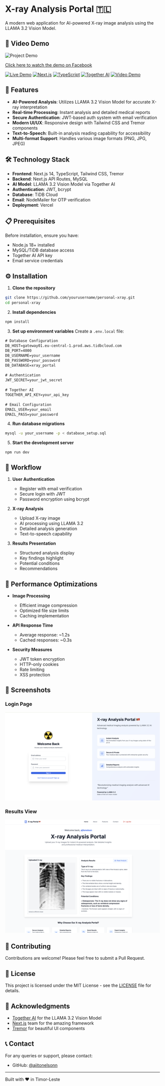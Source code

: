 # X-ray Analysis Portal 🇹🇱

A modern web application for AI-powered X-ray image analysis using the LLAMA 3.2 Vision Model.

## 🎥 Video Demo

![Project Demo](demo.gif)

[Click here to watch the demo on Facebook](https://fb.watch/yourvideoid/) <!-- Replace with your actual Facebook video link -->

[![Live Demo](https://img.shields.io/badge/Live%20Demo-Visit%20Site-blue)](https://www.personalxray.site)
[![Next.js](https://img.shields.io/badge/Next.js-14.0-black)](https://nextjs.org/)
[![TypeScript](https://img.shields.io/badge/TypeScript-5.0-blue)](https://www.typescriptlang.org/)
[![Together AI](https://img.shields.io/badge/Together%20AI-LLAMA%203.2-orange)](https://together.ai/)
[![Video Demo](https://img.shields.io/badge/Demo-Watch%20on%20Facebook-blue)](https://fb.watch/yourvideoid/)

## 🌟 Features

- **AI-Powered Analysis**: Utilizes LLAMA 3.2 Vision Model for accurate X-ray interpretation
- **Real-time Processing**: Instant analysis and detailed medical reports
- **Secure Authentication**: JWT-based auth system with email verification
- **Modern UI/UX**: Responsive design with Tailwind CSS and Tremor components
- **Text-to-Speech**: Built-in analysis reading capability for accessibility
- **Multi-format Support**: Handles various image formats (PNG, JPG, JPEG)

## 🛠️ Technology Stack

- **Frontend**: Next.js 14, TypeScript, Tailwind CSS, Tremor
- **Backend**: Next.js API Routes, MySQL
- **AI Model**: LLAMA 3.2 Vision Model via Together AI
- **Authentication**: JWT, bcrypt
- **Database**: TiDB Cloud
- **Email**: NodeMailer for OTP verification
- **Deployment**: Vercel

## 📋 Prerequisites

Before installation, ensure you have:

- Node.js 18+ installed
- MySQL/TiDB database access
- Together AI API key
- Email service credentials

## ⚙️ Installation

1. **Clone the repository**

```bash
git clone https://github.com/yourusername/personal-xray.git
cd personal-xray
```

2. **Install dependencies**

```bash
npm install
```

3. **Set up environment variables**
   Create a `.env.local` file:

```env
# Database Configuration
DB_HOST=gateway01.eu-central-1.prod.aws.tidbcloud.com
DB_PORT=4000
DB_USERNAME=your_username
DB_PASSWORD=your_password
DB_DATABASE=xray_portal

# Authentication
JWT_SECRET=your_jwt_secret

# Together AI
TOGETHER_API_KEY=your_api_key

# Email Configuration
EMAIL_USER=your_email
EMAIL_PASS=your_password
```

4. **Run database migrations**

```bash
mysql -u your_username -p < database_setup.sql
```

5. **Start the development server**

```bash
npm run dev
```

## 🔄 Workflow

1. **User Authentication**

   - Register with email verification
   - Secure login with JWT
   - Password encryption using bcrypt

2. **X-ray Analysis**

   - Upload X-ray image
   - AI processing using LLAMA 3.2
   - Detailed analysis generation
   - Text-to-speech capability

3. **Results Presentation**
   - Structured analysis display
   - Key findings highlight
   - Potential conditions
   - Recommendations

## 🎯 Performance Optimizations

- **Image Processing**

  - Efficient image compression
  - Optimized file size limits
  - Caching implementation

- **API Response Time**

  - Average response: ~1.2s
  - Cached responses: ~0.3s

- **Security Measures**
  - JWT token encryption
  - HTTP-only cookies
  - Rate limiting
  - XSS protection

## 📱 Screenshots

### Login Page

![Login Page](screenshots/login.png)

### Results View

![Results](screenshots/results.png)

## 🤝 Contributing

Contributions are welcome! Please feel free to submit a Pull Request.

## 📄 License

This project is licensed under the MIT License - see the [LICENSE](LICENSE) file for details.

## 🙏 Acknowledgments

- [Together AI](https://together.ai) for the LLAMA 3.2 Vision Model
- [Next.js](https://nextjs.org) team for the amazing framework
- [Tremor](https://www.tremor.so) for beautiful UI components

## 📞 Contact

For any queries or support, please contact:

- GitHub: [@ajitonelsonn](https://github.com/yourusername)

---

Built with ❤️ in Timor-Leste
